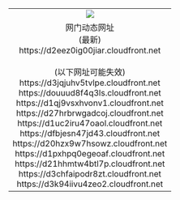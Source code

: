 ﻿<table>
  <tr></tr>
  <tr><td colspan=2 align=center><img src="https://d2eez0ig00jiar.cloudfront.net/Up/oGate.jpg" /></td></tr>
  <tr><td colspan=2 align=center>网门动态网址<br/>(最新)
<br>https://d2eez0ig00jiar.cloudfront.net
<br/><br/>(以下网址可能失效)
<br>https://d3jqjuhv5tvlpe.cloudfront.net
<br>https://douuud8f4q3ls.cloudfront.net
<br>https://d1qj9vsxhvonv1.cloudfront.net
<br>https://d27hrbrwgadcoj.cloudfront.net
<br>https://d1uc2iru47oaol.cloudfront.net
<br>https://dfbjesn47jd43.cloudfront.net
<br>https://d20hzx9w7hsowz.cloudfront.net
<br>https://d1pxhpq0egeoaf.cloudfront.net
<br>https://d21hhmtw4btl7p.cloudfront.net
<br>https://d3chfaipodr8zt.cloudfront.net
<br>https://d3k94iivu4zeo2.cloudfront.net
    </td>
  </tr>
</table>

